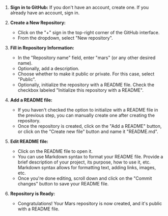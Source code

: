 1. **Sign in to GitHub:**
   If you don't have an account, create one. If you already have an account, sign in.

2. **Create a New Repository:**
   - Click on the "+" sign in the top-right corner of the GitHub interface.
   - From the dropdown, select "New repository".

3. **Fill in Repository Information:**
   - In the "Repository name" field, enter "mars" (or any other desired name).
   - Optionally, add a description.
   - Choose whether to make it public or private. For this case, select "Public".
   - Optionally, initialize the repository with a README file. Check the checkbox labeled "Initialize this repository with a README".

4. **Add a README file:**
   - If you haven't checked the option to initialize with a README file in the previous step, you can manually create one after creating the repository.
   - Once the repository is created, click on the "Add a README" button, or click on the "Create new file" button and name it "README.md".

5. **Edit README file:**
   - Click on the README file to open it.
   - You can use Markdown syntax to format your README file. Provide a brief description of your project, its purpose, how to use it, etc. Markdown syntax allows for formatting text, adding links, images, etc.
   - Once you're done editing, scroll down and click on the "Commit changes" button to save your README file.

6. **Repository is Ready:**
   - Congratulations! Your Mars repository is now created, and it's public with a README file.
